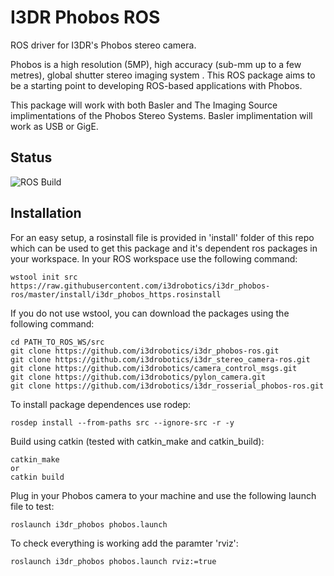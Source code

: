 # I3DR Phobos ROS

ROS driver for I3DR's Phobos stereo camera.

Phobos is a high resolution (5MP), high accuracy (sub-mm up to a few metres), global shutter stereo imaging system . This ROS package aims to be a starting point to developing ROS-based applications with Phobos. 

This package will work with both Basler and The Imaging Source implimentations of the Phobos Stereo Systems.
Basler implimentation will work as USB or GigE. 

## Status
![ROS Build](https://github.com/i3drobotics/i3dr_phobos-ros/workflows/ROS%20Build/badge.svg?event=push)

## Installation

For an easy setup, a rosinstall file is provided in 'install' folder of this repo which can be used to get this package and it's dependent ros packages in your workspace. 
In your ROS workspace use the following command:
```
wstool init src https://raw.githubusercontent.com/i3drobotics/i3dr_phobos-ros/master/install/i3dr_phobos_https.rosinstall
```

If you do not use wstool, you can download the packages using the following command:
```
cd PATH_TO_ROS_WS/src
git clone https://github.com/i3drobotics/i3dr_phobos-ros.git
git clone https://github.com/i3drobotics/i3dr_stereo_camera-ros.git
git clone https://github.com/i3drobotics/camera_control_msgs.git
git clone https://github.com/i3drobotics/pylon_camera.git
git clone https://github.com/i3drobotics/i3dr_rosserial_phobos-ros.git
```

To install package dependences use rodep:
```
rosdep install --from-paths src --ignore-src -r -y
```

Build using catkin (tested with catkin_make and catkin_build):
```
catkin_make
or
catkin build
```

Plug in your Phobos camera to your machine and use the following launch file to test:
```
roslaunch i3dr_phobos phobos.launch
```

To check everything is working add the paramter 'rviz':
```
roslaunch i3dr_phobos phobos.launch rviz:=true
```
